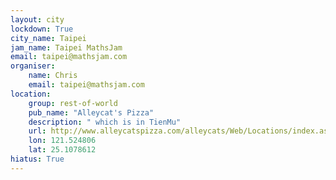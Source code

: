 ```yaml
---
layout: city                                           
lockdown: True
city_name: Taipei                                                               
jam_name: Taipei MathsJam
email: taipei@mathsjam.com
organiser:
    name: Chris
    email: taipei@mathsjam.com
location:
    group: rest-of-world
    pub_name: "Alleycat's Pizza"
    description: " which is in TienMu"
    url: http://www.alleycatspizza.com/alleycats/Web/Locations/index.aspx?StoreNo=3
    lon: 121.524806
    lat: 25.1078612
hiatus: True
---
```

